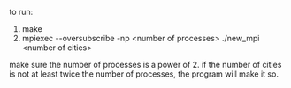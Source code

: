 to run: 
1. make
2. mpiexec --oversubscribe  -np \<number of processes\> ./new_mpi \<number of cities\>

make sure the number of processes is a power of 2. if the number of cities is not at least twice the number of processes, the program will make it so.